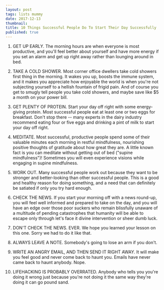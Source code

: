 ```yaml
---
layout: post
tags: lists mummy
date: 2017-12-13
thumbnail:
title: 10 Things Successful People Do To Start Their Day Successfully
published: true
---
```


1. GET UP EARLY. The morning hours are when everyone is most productive, and
you'll feel better about yourself and have more energy if you set an alarm
and get up right away rather than lounging around in bed.

2. TAKE A COLD SHOWER. Most corner office dwellers take cold showers first thing in the morning.
It wakes you up, boosts the immune system, and it makes you appreciate how enjoyable the
world is when you're not subjecting yourself to a hellish fountain of frigid pain. And of course you get
to smugly tell people you take cold showers, and maybe save like $5 a month on your power bill.

3. GET PLENTY OF PROTEIN. Start your day off right with some energy-giving protein. Most
successful people eat at least one or two eggs for breakfast. Don't stop there -- many experts in the dairy industry recommend eating four or five eggs and drinking a pint of milk to start your day off right.

4. MEDITATE. Most successful, productive people spend some of their valuable minutes
each morning in restful mindfulness, nourishing positive thoughts of gratitude about
how great they are. A little known fact is you can meditate without getting out of bed ("supine mindfulness")!
Sometimes you will even experience visions while engaging in supine mindfulness.

5. WORK OUT. Many successful people work out because they want to be stronger and better-looking than other successful people. This is a good and healthy reason for doing something, and a need that can definitely be satiated if only you try hard enough.

6. CHECK THE NEWS. If you start your morning off with a news round-up, you will
feel well informed and prepared to take on the day, and you will have an edge over those poor suckers who remain blissfully unaware of a multitude
of pending catastrophes that humanity will be able to escape only through let's face it divine intervention or sheer dumb luck.

7. DON'T CHECK THE NEWS. EVER. We hope you learned your lesson on this one. Sorry we had to do it like that.

8. ALWAYS LEAVE A NOTE. Somebody's going to lose an arm if you don't.

9. WRITE AN ANGRY EMAIL, AND THEN SEND IT RIGHT AWAY. It will make you feel good and never come back to haunt you. Emails have never came back to haunt anybody. Nope. 

10. LIFEHACKING IS PROBABLY OVERRATED. Anybody who tells you you're doing it wrong just because you're not doing it the same way they're doing it can go pound sand.

